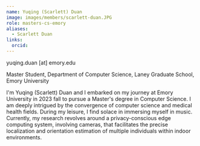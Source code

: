 ```yaml
---
name: Yuqing (Scarlett) Duan
image: images/members/scarlett-duan.JPG
role: masters-cs-emory
aliases:
  - Scarlett Duan
links:
  orcid: 
---
```


yuqing.duan [at] emory.edu


Master Student, Department of Computer Science, Laney Graduate School, Emory University

I'm Yuqing (Scarlett) Duan and I embarked on my journey at Emory University in 2023 fall to pursue a Master's degree in Computer Science. I am deeply intrigued by the convergence of computer science and medical health fields. During my leisure, I find solace in immersing myself in music. Currently, my research revolves around a privacy-conscious edge computing system, involving cameras, that facilitates the precise localization and orientation estimation of multiple individuals within indoor environments.